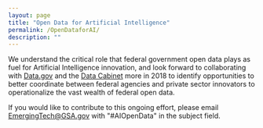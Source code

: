 ```yaml
---
layout: page
title: "Open Data for Artificial Intelligence"
permalink: /OpenDataforAI/
description: ""
---
```


We understand the critical role that federal government open data plays as fuel for Artificial Intelligence innovation, and look forward to collaborating with [Data.gov](https://www.data.gov/) and the [Data Cabinet](https://ntis.gov/thedatacabinet/)  more in 2018 to identify opportunities to better coordinate between federal agencies and private sector innovators to operationalize the vast wealth of federal open data. 

If you would like to contribute to this ongoing effort, please email EmergingTech@GSA.gov with "#AIOpenData" in the subject field. 
